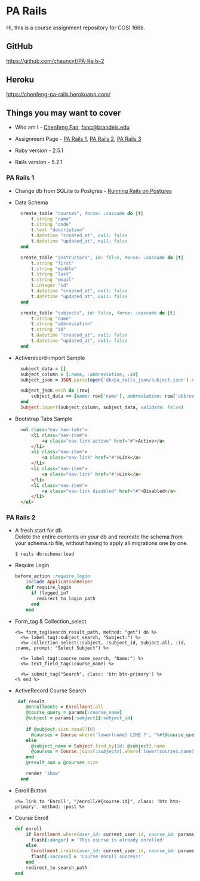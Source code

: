 # PA Rails
Hi, this is a course assignment repository for COSI 166b.

## GitHub
https://github.com/chauncyf/PA-Rails-2

## Heroku
 https://chenfeng-pa-rails.herokuapp.com/

## Things you may want to cover

* Who am I - [Chenfeng Fan](https://github.com/chauncyf),  <fanc@brandeis.edu>

* Assignment Page - [PA Rails 1](http://cosi166b.s3-website-us-west-2.amazonaws.com/content/topics/pa/pa_rails_1.md/), [PA Rails 2](http://cosi166b.s3-website-us-west-2.amazonaws.com/content/topics/pa/pa_rails_2.md/), [PA Rails 3](http://cosi166b.s3-website-us-west-2.amazonaws.com/content/topics/pa/pa_rails_3.md/)

* Ruby version - 2.5.1 

* Rails version - 5.2.1

### PA Rails 1

* Change db from SQLite to Postgres - [Running Rails on Postgres](https://devcenter.heroku.com/articles/sqlite3#running-rails-on-postgres)

* Data Schema
  ```ruby
    create_table "courses", force: :cascade do |t|
        t.string "name"
        t.string "code"
        t.text "description"
        t.datetime "created_at", null: false
        t.datetime "updated_at", null: false
    end

    create_table "instructors", id: false, force: :cascade do |t|
        t.string "first"
        t.string "middle"
        t.string "last"
        t.string "email"
        t.integer "id"
        t.datetime "created_at", null: false
        t.datetime "updated_at", null: false
    end

    create_table "subjects", id: false, force: :cascade do |t|
        t.string "name"
        t.string "abbreviation"
        t.string "id"
        t.datetime "created_at", null: false
        t.datetime "updated_at", null: false
    end
  ```

* Activerecord-import Sample
  ``` ruby
    subject_data = []
    subject_column = [:name, :abbreviation, :id]
    subject_json = JSON.parse(open('db/pa_rails_json/subject.json').read)

    subject_json.each do |row|
        subject_data << {name: row['name'], abbreviation: row['abbreviation'], id: row['id']}
    end
    Subject.import(subject_column, subject_data, validate: false)
  ```

* Bootstrap Tabs Sample
  ``` html
    <ul class="nav nav-tabs">
        <li class="nav-item">
            <a class="nav-link active" href="#">Active</a>
        </li>
        <li class="nav-item">
            <a class="nav-link" href="#">Link</a>
        </li>
        <li class="nav-item">
            <a class="nav-link" href="#">Link</a>
        </li>
        <li class="nav-item">
            <a class="nav-link disabled" href="#">Disabled</a>
        </li>
    </ul>
  ```
  
### PA Rails 2

* A fresh start for db  
    Delete the entire contents on your db and recreate the schema from your schema.rb file, without having to apply all migrations one by one.
    ```
    $ rails db:schema:load
    ``` 
    
* Require Login
    ``` ruby
    before_action :require_login
        include ApplicationHelper
        def require_login
          if !logged_in?
            redirect_to login_path
          end
        end
    ```

* Form_tag & Collection_select 
    ``` erb
    <%= form_tag(search_result_path, method: "get") do %>
      <%= label_tag(:subject_search, "Subject:") %>
      <%= collection_select(:subject, :subject_id, Subject.all, :id, :name, prompt: "Select Subject") %>
    
      <%= label_tag(:course_name_search, "Name:") %>
      <%= text_field_tag(:course_name) %>
    
      <%= submit_tag("Search", class: 'btn btn-primary') %>
    <% end %>
    ```

* ActiveRecord Course Search
    ``` ruby
     def result
        @enrollments = Enrollment.all
        @course_query = params[:course_name]
        @subject = params[:subject][:subject_id]
        
        if @subject.size.equal?(0)
          @courses = Course.where('lower(name) LIKE ?', "%#{@course_query.downcase}%")
        else
          @subject_name = Subject.find_by(id: @subject).name
          @courses = Course.joins(:subjects).where('lower(courses.name) LIKE ? AND subjects.id = ?', "%#{@course_query.downcase}%", @subject)
        end
        @result_sum = @courses.size
    
        render 'show'
      end
    ```   
   
* Enroll Button
    ``` erb
    <%= link_to 'Enroll', "/enroll/#{course.id}", class: 'btn btn-primary', method: :post %>
    ```
 
* Course Enroll
    ``` ruby
    def enroll
        if Enrollment.where(user_id: current_user.id, course_id: params[:course_id]).size >= 1
          flash[:danger] = 'This course is already enrolled'
        else
          Enrollment.create(user_id: current_user.id, course_id: params[:course_id])
          flash[:success] = 'Course enroll success!'
        end
        redirect_to search_path
    end
    ```